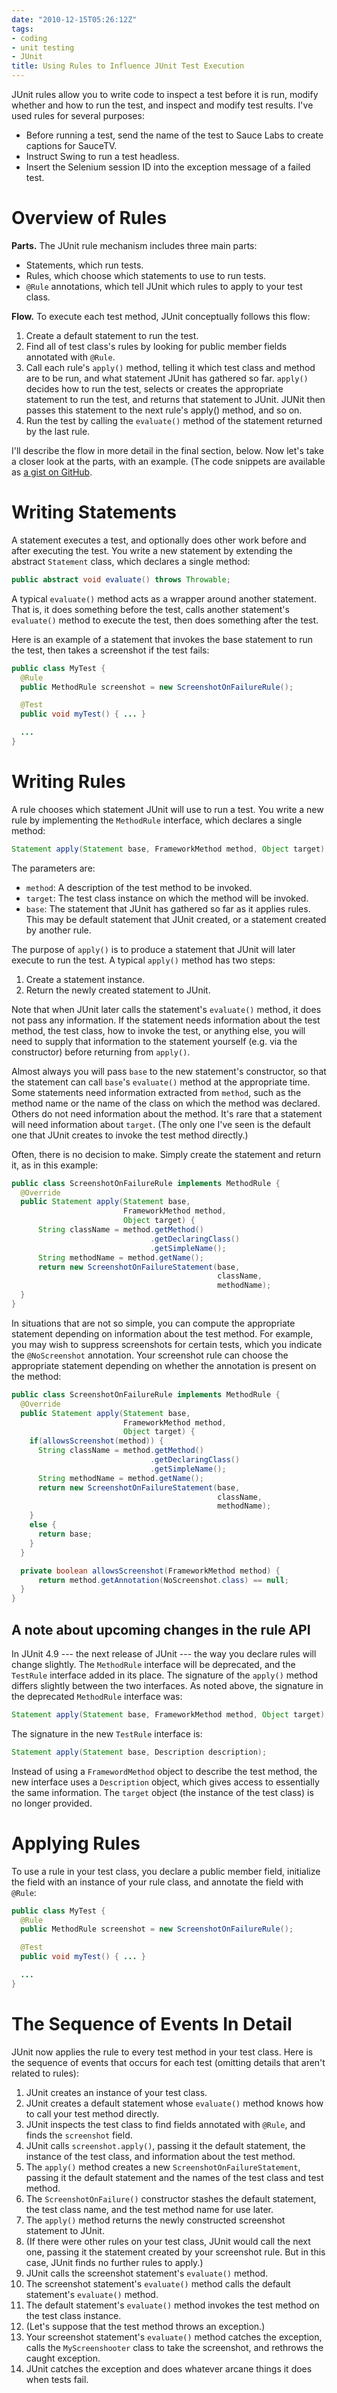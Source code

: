 ```yaml
---
date: "2010-12-15T05:26:12Z"
tags:
- coding
- unit testing
- JUnit
title: Using Rules to Influence JUnit Test Execution
---
```


JUnit rules allow you to write code to inspect a test before it is run,
modify whether and how to run the test,
and inspect and modify test results.
I've used rules for several purposes:

 - Before running a test, send the name of the test to Sauce Labs to create captions for SauceTV.
 - Instruct Swing to run a test headless.
 - Insert the Selenium session ID into the exception message of a failed test.

# Overview of Rules

**Parts.**
The JUnit rule mechanism includes three main parts:

 - Statements,
   which run tests.
 - Rules,
   which choose which statements to use to run tests.
 - `@Rule` annotations,
    which tell JUnit which rules to apply to your test class.

**Flow.**
To execute each test method,
JUnit conceptually follows this flow:

 1. Create a default statement to run the test.
 1. Find all of test class's rules
    by looking for public member fields annotated with `@Rule`.
 1. Call each rule's `apply()` method,
    telling it which test class and method are to be run,
    and what statement JUnit has gathered so far.
    `apply()` decides how to run the test,
    selects or creates the appropriate statement to run the test,
    and returns that statement to JUnit.
    JUNit then passes this statement to the next rule's apply() method,
    and so on.
 1. Run the test by calling the `evaluate()` method
    of the statement returned by the last rule.

I'll describe the flow in more detail in the final section,
below.
Now let's take a closer look at the parts,
with an example.
(The code snippets are available as
[a gist on GitHub](https://gist.github.com/741341).

# Writing Statements

A statement executes a test,
and optionally does other work before and after executing the test.
You write a new statement by extending the abstract `Statement` class,
which declares a single method:

~~~ java
public abstract void evaluate() throws Throwable;
~~~

A typical `evaluate()` method
acts as a wrapper around another statement.
That is,
it does something before the test,
calls another statement's `evaluate()` method to execute the test,
then does something after the test.

Here is an example of a statement
that invokes the base statement to run the test,
then takes a screenshot if the test fails:

~~~ java
public class MyTest {
  @Rule
  public MethodRule screenshot = new ScreenshotOnFailureRule();

  @Test
  public void myTest() { ... }

  ...
}
~~~

# Writing Rules

A rule chooses which statement JUnit will use to run a test.
You write a new rule by implementing the `MethodRule` interface,
which declares a single method:

~~~ java
Statement apply(Statement base, FrameworkMethod method, Object target);
~~~

The parameters are:

 - `method`:
    A description of the test method to be invoked.
 - `target`:
    The test class instance on which the method will be invoked.
 - `base`:
    The statement that JUnit has gathered so far as it applies rules.
    This may be default statement that JUnit created,
    or a statement created by another rule.

The purpose of `apply()`
is to produce a statement
that JUnit will later execute to run the test.
A typical `apply()` method has two steps:

 1. Create a statement instance.
 1. Return the newly created statement to JUnit.

Note that when JUnit later calls the statement's `evaluate()` method,
it does not pass any information.
If the statement needs information about the test method,
the test class,
how to invoke the test,
or anything else, you will need to supply that information
to the statement yourself
(e.g. via the constructor)
before returning from `apply()`.

Almost always you will pass `base` to the new statement's constructor,
so that the statement can call `base`'s `evaluate()` method
at the appropriate time.
Some statements need information extracted from `method`,
such as the method name or the name of the class
on which the method was declared.
Others do not need information about the method.
It's rare that a statement will need information about `target`.
(The only one I've seen is the default one
that JUnit creates to invoke the test method directly.)

Often,
there is no decision to make.
Simply create the statement and return it,
as in this example:

~~~ java
public class ScreenshotOnFailureRule implements MethodRule {
  @Override
  public Statement apply(Statement base,
                         FrameworkMethod method,
                         Object target) {
      String className = method.getMethod()
                               .getDeclaringClass()
                               .getSimpleName();
      String methodName = method.getName();
      return new ScreenshotOnFailureStatement(base,
                                              className,
                                              methodName);
  }
}
~~~


In situations that are not so simple,
you can compute the appropriate statement
depending on information about the test method.
For example,
you may wish to suppress screenshots for certain tests,
which you indicate the `@NoScreenshot` annotation.
Your screenshot rule can choose the appropriate statement
depending on whether the annotation is present on the method:

~~~ java
public class ScreenshotOnFailureRule implements MethodRule {
  @Override
  public Statement apply(Statement base,
                         FrameworkMethod method,
                         Object target) {
    if(allowsScreenshot(method)) {
      String className = method.getMethod()
                               .getDeclaringClass()
                               .getSimpleName();
      String methodName = method.getName();
      return new ScreenshotOnFailureStatement(base,
                                              className,
                                              methodName);
    }
    else {
      return base;
    }
  }

  private boolean allowsScreenshot(FrameworkMethod method) {
      return method.getAnnotation(NoScreenshot.class) == null;
  }
}
~~~


## A note about upcoming changes in the rule API

In JUnit 4.9
--- the next release of JUnit ---
the way you declare rules will change slightly.
The `MethodRule` interface will be deprecated,
and the `TestRule` interface added in its place.
The signature of the `apply()` method
differs slightly between the two interfaces.
As noted above,
the signature in the deprecated `MethodRule` interface was:

~~~ java
Statement apply(Statement base, FrameworkMethod method, Object target);
~~~

The signature in the new `TestRule` interface is:

~~~ java
Statement apply(Statement base, Description description);
~~~
Instead of using a `FramewordMethod` object
to describe the test method,
the new interface uses a `Description` object,
which gives access to essentially the same information.
The `target` object
(the instance of the test class)
is no longer provided.

# Applying Rules

To use a rule in your test class,
you declare a public member field,
initialize the field with an instance of your rule class,
and annotate the field with `@Rule`:

~~~ java
public class MyTest {
  @Rule
  public MethodRule screenshot = new ScreenshotOnFailureRule();

  @Test
  public void myTest() { ... }

  ...
}
~~~

# The Sequence of Events In Detail

JUnit now applies the rule to every test method in your test class.
Here is the sequence of events that occurs for each test
(omitting details that aren't related to rules):

 1. JUnit creates an instance of your test class.
 1. JUnit creates a default statement
    whose `evaluate()` method
    knows how to call your test method directly.
 1. JUnit inspects the test class
    to find fields annotated with `@Rule`,
    and finds the `screenshot` field.
 1. JUnit calls `screenshot.apply()`,
    passing it the default statement,
    the instance of the test class,
    and information about the test method.
 1. The `apply()` method
    creates a new `ScreenshotOnFailureStatement`,
    passing it the default statement
    and the names of the test class and test method.
 1. The `ScreenshotOnFailure()` constructor
    stashes the default statement,
    the test class name,
    and the test method name for use later.
 1. The `apply()` method
    returns the newly constructed screenshot statement to JUnit.
 1. (If there were other rules on your test class,
    JUnit would call the next one,
    passing it the statement created by your screenshot rule.
    But in this case,
    JUnit finds no further rules to apply.)
 1. JUnit calls the screenshot statement's `evaluate()` method.
 1. The screenshot statement's `evaluate()` method
    calls the default statement's `evaluate()` method.
 1. The default statement's `evaluate()` method
    invokes the test method on the test class instance.
 1. (Let's suppose that the test method throws an exception.)
 1. Your screenshot statement's `evaluate()` method
    catches the exception,
    calls the `MyScreenshooter` class to take the screenshot,
    and rethrows the caught exception.
 1. JUnit catches the exception
    and does whatever arcane things it does when tests fail.
